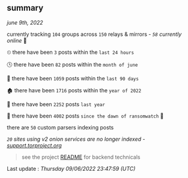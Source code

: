 
## summary
_june 9th, 2022_

currently tracking `104` groups across `150` relays & mirrors - _`58` currently online_ 📡

⏲ there have been `3` posts within the `last 24 hours`

🕓 there have been `82` posts within the `month of june`

📅 there have been `1059` posts within the `last 90 days`

🏚 there have been `1716` posts within the `year of 2022`

🚀 there have been `2252` posts `last year`

🦕 there have been `4002` posts `since the dawn of ransomwatch` 🐣

there are `50` custom parsers indexing posts

_`20` sites using v2 onion services are no longer indexed - [support.torproject.org](https://support.torproject.org/onionservices/v2-deprecation/)_

> see the project [README](https://github.com/jmousqueton/ransomwatch#readme) for backend technicals



Last update : _Thursday 09/06/2022 23:47:59 (UTC)_

